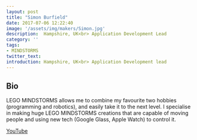 ```yaml
---
layout: post
title: "Simon Burfield"
date: 2017-07-06 12:22:40
image: '/assets/img/makers/Simon.jpg'
description:  Hampshire, UK<br> Application Development Lead
category: ''
tags:
- MINDSTORMS
twitter_text:
introduction: Hampshire, UK<br> Application Development lead
---
```




## Bio


LEGO MINDSTORMS allows me to combine my favourite two hobbies (programming and robotics), and easily take it to the next level.  I specialise in making huge LEGO MINDSTORMS creations that are capable of moving people and using new tech (Google Glass, Apple Watch) to control it.

[YouTube](https://www.youtube.com/user/burf2000)
